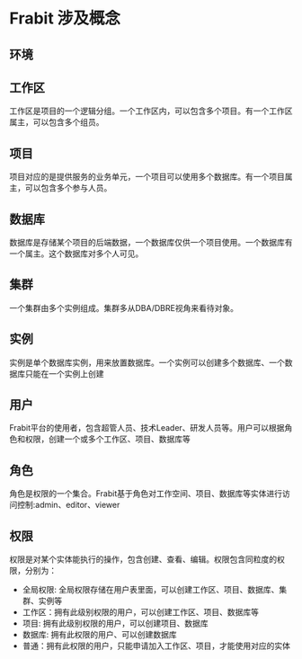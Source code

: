 # Frabit 涉及概念

## 环境

## 工作区

工作区是项目的一个逻辑分组。一个工作区内，可以包含多个项目。有一个工作区属主，可以包含多个组员。

## 项目

项目对应的是提供服务的业务单元，一个项目可以使用多个数据库。有一个项目属主，可以包含多个参与人员。

## 数据库

数据库是存储某个项目的后端数据，一个数据库仅供一个项目使用。一个数据库有一个属主。这个数据库对多个人可见。

## 集群

一个集群由多个实例组成。集群多从DBA/DBRE视角来看待对象。

## 实例

实例是单个数据库实例，用来放置数据库。一个实例可以创建多个数据库、一个数据库只能在一个实例上创建

## 用户

Frabit平台的使用者，包含超管人员、技术Leader、研发人员等。用户可以根据角色和权限，创建一个或多个工作区、项目、数据库等

## 角色

角色是权限的一个集合。Frabit基于角色对工作空间、项目、数据库等实体进行访问控制:admin、editor、viewer

## 权限

权限是对某个实体能执行的操作，包含创建、查看、编辑。权限包含同粒度的权限，分别为：

- 全局权限: 全局权限存储在用户表里面，可以创建工作区、项目、数据库、集群、实例等
- 工作区：拥有此级别权限的用户，可以创建工作区、项目、数据库等
- 项目: 拥有此级别权限的用户，可以创建项目、数据库
- 数据库: 拥有此权限的用户、可以创建数据库
- 普通：拥有此权限的用户，只能申请加入工作区、项目，才能使用对应的实体